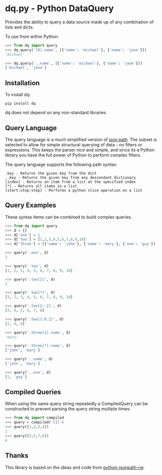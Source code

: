 dq.py - Python DataQuery
=========================
Provides the ability to query a data source made up of any combination
of lists and dicts.

To use from within Python:
```python
>>> from dq import query
>>> dq.query('[0].name', [{'name': 'michael'}, {'name': 'jane'}])
'michael' 

>>> dq.query('..name', [{'name': 'michael'}, {'name': 'jane'}])
['michael', 'jane']
```
Installation
------------
To install dq:
```
pip install dq
```
dq does not depend on any non-standard libraries

Query Language
--------------
The query language is a much simplified version of [json path][1]. The subset
is selected to allow for simple structural querying of data - no filters or 
expressions. This keeps the parser nice and simple, and since its a Python
library you have the full power of Python to perform complex filters.

The query language supports the following path syntax:
```
.key - Returns the given key from the dict
..key - Returns the given key from any descendant dictionary 
[index] - Returns an item from a list at the specified index
[*] - Returns all items in a list
[start:stop:step] - Performs a python slice operation on a list
```

Query Examples
--------------
These syntax items can be combined to build complex queries.
```python
>>> from dq import query
>>> d = {}
>>> d['one'] = 1
>>> d['two'] = [1,2,3,4,5,6,7,8,9,10]
>>> d['three'] = [{'name': 'john'}, {'name': 'mary'}, {'one': 'guy'}]

>>> query('.one', d)
1

>>> query('.two', d)
[1, 2, 3, 4, 5, 6, 7, 8, 9, 10]

>>> query('.two[1]', d)
2

>>> query('.two[*]', d)
[1, 2, 3, 4, 5, 6, 7, 8, 9, 10]

>>> query('.two[2:-2]', d)
[3, 4, 5, 6, 7, 8]

>>> query('.two[1:6:2]', d)
[2, 4, 6]

>>> query('.three[1].name', d)
'mary'

>>> query('.three[*].name', d)
['john', 'mary']

>>> query('..name', d)
['john', 'mary']

>>> query('..one', d)
[1, 'guy']
```

Compiled Queries
----------------
When using the same query string repeatedly a CompiledQuery can be constructed
to prevent parsing the query string multiple times:
```python
>>> from dq import compiled
>>> query = compiled('[1]')
>>> query([1,2,3,4])
2
>>> query([5,6,7,8])
6
```

Thanks
-------
This library is based on the ideas and code from [python-jsonpath-rw][2].

[1]: http://goessner.net/articles/JsonPath/ "Json Path"
[2]: https://github.com/kennknowles/python-jsonpath-rw "python-jsonpath-rw"
